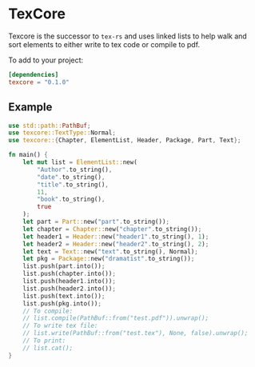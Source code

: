 # TexCore

Texcore is the successor to `tex-rs` and uses linked lists to help walk and sort elements to either
write to tex code or compile to pdf.

To add to your project:

```toml
[dependencies]
texcore = "0.1.0"
```

## Example

```rust
use std::path::PathBuf;
use texcore::TextType::Normal;
use texcore::{Chapter, ElementList, Header, Package, Part, Text};

fn main() {
    let mut list = ElementList::new(
        "Author".to_string(),
        "date".to_string(),
        "title".to_string(),
        11,
        "book".to_string(),
        true
    );
    let part = Part::new("part".to_string());
    let chapter = Chapter::new("chapter".to_string());
    let header1 = Header::new("header1".to_string(), 1);
    let header2 = Header::new("header2".to_string(), 2);
    let text = Text::new("text".to_string(), Normal);
    let pkg = Package::new("dramatist".to_string());
    list.push(part.into());
    list.push(chapter.into());
    list.push(header1.into());
    list.push(header2.into());
    list.push(text.into());
    list.push(pkg.into());
    // To compile:
    // list.compile(PathBuf::from("test.pdf")).unwrap();
    // To write tex file:
    // list.write(PathBuf::from("test.tex"), None, false).unwrap();
    // To print:
    // list.cat();
}
```